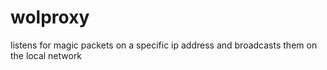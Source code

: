 # wolproxy
listens for magic packets on a specific ip address and broadcasts them on the local network

